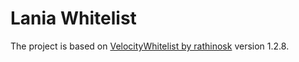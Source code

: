 # Lania Whitelist

The project is based on [VelocityWhitelist by rathinosk](https://github.com/rathinosk/VelocityWhitelist) version 1.2.8.
